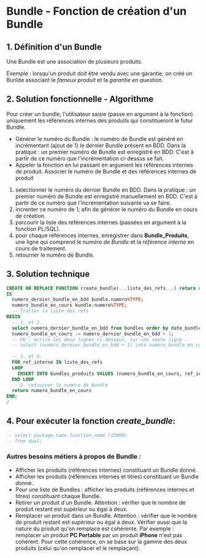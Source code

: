 # Bundle - Fonction de création d'un Bundle

## 1. Définition d'un Bundle 
Une Bundle est une association de plusieurs produits. 

Exemple : lorsqu'un produit doit être vendu avec une garantie, on créé un Bunlde associant le _fameux produit_ et la _garantie en question._

## 2. Solution fonctionnelle - Algorithme

Pour créer un bundle, l'utilisateur saisie (passe en argument à la fonction) uniquement les références internes des produits qui constitueront le futur Bundle.

- Générer le numéro du Bundle : le numéro de Bundle est généré en incrémentant (ajout de 1) le dernier Bundle présent en BDD. Dans la pratique : un premier numéro de Bundle est enregistré en BDD. C'est à partir de ce numéro que l'incrémentation ci-dessus se fait.
- Appeler la fonction en lui passant en argument les références internes de produit. Associer le numéro de Bundle et des références internes de produit

1. selectionner le numéro du dernier Bundle en BDD. Dans la pratique : un premier numéro de Bundle est enregistré manuellement en BDD. C'est à partir de ce numéro que l'incrémentation suivante va se faire.
2. increnter ce numéro de 1; afin de générer le numéro du Bundle en cours de création.
3. parcourir la liste des références internes (passées en argument à la fonction PL/SQL).
4. pour chaque références internes, enregistrer dans __Bundle_Produits__, une ligne qui comprend le _numéro de Bundle_ et la _référence interne_ en cours de traitement.
5. retourner le numéro de Bundle.

## 3. Solution technique

```sql
CREATE OR REPLACE FUNCTION create_bundle(...liste_des_refs...) return number
IS
  numero_dernier_bundle_en_bdd bundle.numero%TYPE;
  numero_bundle_en_cours bundle.numero%TYPE;
  -- Traiter la liste_des_refs
BEGIN
  -- 1. et 2.
  select numero_dernier_bundle_en_bdd from bundles order by date_bundle desc limit 1;
  numero_bundle_en_cours := numero_dernier_bundle_en_bdd + 1;
  -- OU : écrire les deux lignes ci-dessous, sur une seule ligne : 
  -- select (numero_dernier_bundle_en_bdd + 1) into numero_bundle_en_cours from bundles order by date desc limit 1;
  
  -- 3. et 4.
  FOR ref_interne IN liste_des_refs
  LOOP
    INSERT INTO bundles_produits VALUES (numero_bundle_en_cours, ref_interne);
  END LOOP
  -- 5. retourner le numéro de Bundle
  return numero_bundle_en_cours
END;
/
```

## 4. Pour exécuter la fonction _create_bundle_: 

```sql
-- select package_name.function_name (15000)
-- from dual;
```

### Autres besoins métiers à propos de Bundle : 
- Afficher les produits (références internes) constituant un Bundle donné.
- Afficher les produits (références internes et titres) constituant un Bundle donné.
- Pour une liste de Bundles : afficher les produits (références internes et titres) constituant chaque Bundle.
- Retirer un produit d'un Bundle. Attention : vérifier que le nombre de produit restant est supérieur ou égal à deux.
- Remplacer un produit dans un Bundle. Attention : vérifier que le nombre de produit restant est supérieur ou égal à deux. Vérifier aussi que la nature du produit qu'on remplace est cohérente. Par exemple : remplacer un produit __PC Portable__ par un produit __iPhone__ n'est pas cohérent. Pour cette cohérence, on se base sur la gamme des deux produits (celui qu'on remplacer et le remplaçant).
